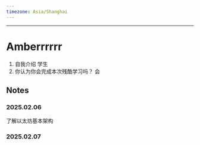```yaml
---
timezone: Asia/Shanghai
---
```



---

# Amberrrrrr

1. 自我介绍 学生
2. 你认为你会完成本次残酷学习吗？ 会

## Notes

<!-- Content_START -->

### 2025.02.06

了解以太坊基本架构


### 2025.02.07

<!-- Content_END -->
